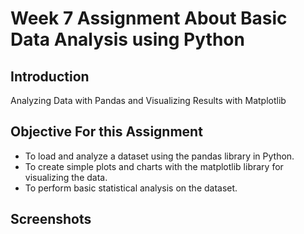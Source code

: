 # Week 7 Assignment About Basic Data Analysis using Python

## Introduction

Analyzing Data with Pandas and Visualizing Results with Matplotlib

## Objective For this Assignment

- To load and analyze a dataset using the pandas library in Python.
- To create simple plots and charts with the matplotlib library for visualizing the data.
- To perform basic statistical analysis on the dataset.

## Screenshots
